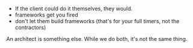 - If the client could do it themselves, they would.
- frameworks get you fired
- don't let them build frameworks (that's for your full timers, not the contractors)


An architect is something else.  While we do both, it's not the same thing.  
